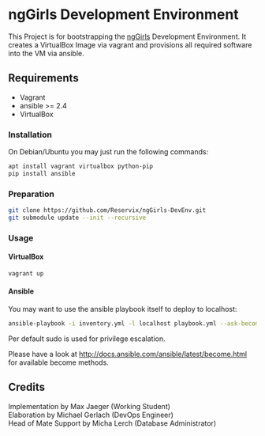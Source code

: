 # ngGirls Development Environment
This Project is for bootstrapping the [ngGirls](http://ng-girls.org/) Development Environment.
It creates a VirtualBox Image via vagrant and provisions all required software into the VM via ansible.

## Requirements
* Vagrant
* ansible >= 2.4
* VirtualBox

### Installation
On Debian/Ubuntu you may just run the following commands:

```sh
apt install vagrant virtualbox python-pip
pip install ansible
```

### Preparation
```sh
git clone https://github.com/Reservix/ngGirls-DevEnv.git
git submodule update --init --recursive
```

### Usage
#### VirtualBox
```sh
vagrant up
```

#### Ansible
You may want to use the ansible playbook itself to deploy to localhost:

```sh
ansible-playbook -i inventory.yml -l localhost playbook.yml --ask-become-pass
```

Per default sudo is used for privilege escalation.

Please have a look at http://docs.ansible.com/ansible/latest/become.html for available become methods.

## Credits

Implementation by Max Jaeger (Working Student)  
Elaboration by Michael Gerlach (DevOps Engineer)  
Head of Mate Support by Micha Lerch (Database Administrator)

